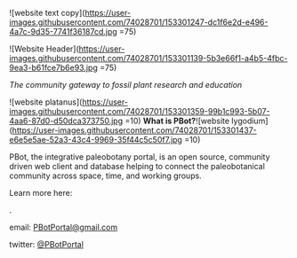 ![website text copy](https://user-images.githubusercontent.com/74028701/153301247-dc1f6e2d-e496-4a7c-9d35-7741f36187cd.jpg =75)
 


![Website Header](https://user-images.githubusercontent.com/74028701/153301139-5b3e66f1-a4b5-4fbc-9ea3-b61fce7b6e93.jpg =75)

*The community gateway to fossil plant research and education*


![website platanus](https://user-images.githubusercontent.com/74028701/153301359-99b1c993-5b07-4aa6-87d0-d50dca373750.jpg =10) **What is PBot?**![website lygodium](https://user-images.githubusercontent.com/74028701/153301437-e6e5e5ae-52a3-43c4-9969-35f44c5c50f7.jpg =10)

PBot, the integrative paleobotany portal, is an open source, community driven web client and database helping to connect the paleobotanical community across space, time, and working groups.

Learn more here: 










.



email: PBotPortal@gmail.com 

twitter: [@PBotPortal](https://twitter.com/PbotPortal)

